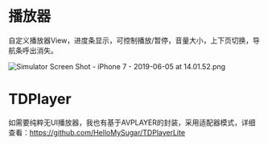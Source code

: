 
# 播放器
自定义播放器View，进度条显示，可控制播放/暂停，音量大小，上下页切换，导航条呼出消失。


![Simulator Screen Shot - iPhone 7 - 2019-06-05 at 14.01.52.png](https://i.loli.net/2019/06/05/5cf75aeac459a70370.png)


# TDPlayer
如需要纯粹无UI播放器，我也有基于AVPLAYER的封装，采用适配器模式，详细查看：https://github.com/HelloMySugar/TDPlayerLite
